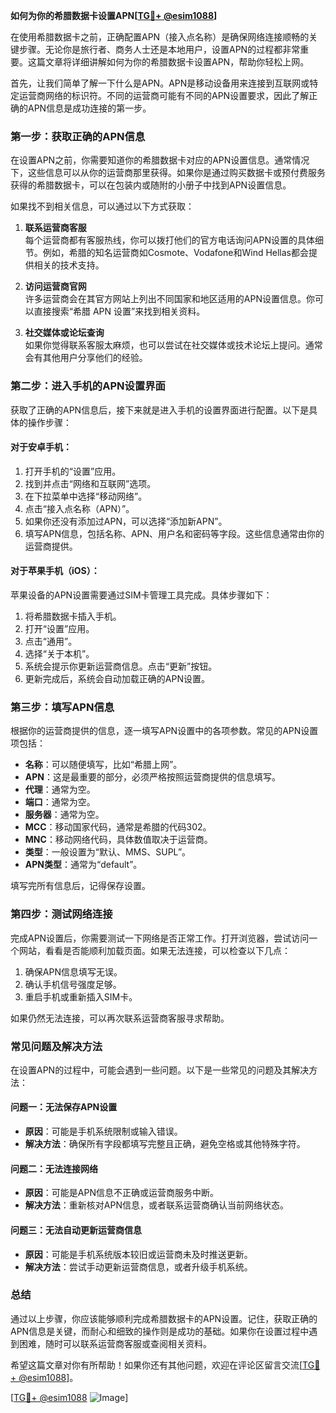 **如何为你的希腊数据卡设置APN[[TG💪+ @esim1088](https://t.me/s/esim1088)]**

在使用希腊数据卡之前，正确配置APN（接入点名称）是确保网络连接顺畅的关键步骤。无论你是旅行者、商务人士还是本地用户，设置APN的过程都非常重要。这篇文章将详细讲解如何为你的希腊数据卡设置APN，帮助你轻松上网。

首先，让我们简单了解一下什么是APN。APN是移动设备用来连接到互联网或特定运营商网络的标识符。不同的运营商可能有不同的APN设置要求，因此了解正确的APN信息是成功连接的第一步。

### **第一步：获取正确的APN信息**

在设置APN之前，你需要知道你的希腊数据卡对应的APN设置信息。通常情况下，这些信息可以从你的运营商那里获得。如果你是通过购买数据卡或预付费服务获得的希腊数据卡，可以在包装内或随附的小册子中找到APN设置信息。

如果找不到相关信息，可以通过以下方式获取：

1. **联系运营商客服**  
   每个运营商都有客服热线，你可以拨打他们的官方电话询问APN设置的具体细节。例如，希腊的知名运营商如Cosmote、Vodafone和Wind Hellas都会提供相关的技术支持。

2. **访问运营商官网**  
   许多运营商会在其官方网站上列出不同国家和地区适用的APN设置信息。你可以直接搜索“希腊 APN 设置”来找到相关资料。

3. **社交媒体或论坛查询**  
   如果你觉得联系客服太麻烦，也可以尝试在社交媒体或技术论坛上提问。通常会有其他用户分享他们的经验。

### **第二步：进入手机的APN设置界面**

获取了正确的APN信息后，接下来就是进入手机的设置界面进行配置。以下是具体的操作步骤：

#### **对于安卓手机：**
1. 打开手机的“设置”应用。
2. 找到并点击“网络和互联网”选项。
3. 在下拉菜单中选择“移动网络”。
4. 点击“接入点名称（APN）”。
5. 如果你还没有添加过APN，可以选择“添加新APN”。
6. 填写APN信息，包括名称、APN、用户名和密码等字段。这些信息通常由你的运营商提供。

#### **对于苹果手机（iOS）：**
苹果设备的APN设置需要通过SIM卡管理工具完成。具体步骤如下：
1. 将希腊数据卡插入手机。
2. 打开“设置”应用。
3. 点击“通用”。
4. 选择“关于本机”。
5. 系统会提示你更新运营商信息。点击“更新”按钮。
6. 更新完成后，系统会自动加载正确的APN设置。

### **第三步：填写APN信息**

根据你的运营商提供的信息，逐一填写APN设置中的各项参数。常见的APN设置项包括：

- **名称**：可以随便填写，比如“希腊上网”。
- **APN**：这是最重要的部分，必须严格按照运营商提供的信息填写。
- **代理**：通常为空。
- **端口**：通常为空。
- **服务器**：通常为空。
- **MCC**：移动国家代码，通常是希腊的代码302。
- **MNC**：移动网络代码，具体数值取决于运营商。
- **类型**：一般设置为“默认、MMS、SUPL”。
- **APN类型**：通常为“default”。

填写完所有信息后，记得保存设置。

### **第四步：测试网络连接**

完成APN设置后，你需要测试一下网络是否正常工作。打开浏览器，尝试访问一个网站，看看是否能顺利加载页面。如果无法连接，可以检查以下几点：

1. 确保APN信息填写无误。
2. 确认手机信号强度足够。
3. 重启手机或重新插入SIM卡。

如果仍然无法连接，可以再次联系运营商客服寻求帮助。

### **常见问题及解决方法**

在设置APN的过程中，可能会遇到一些问题。以下是一些常见的问题及其解决方法：

#### **问题一：无法保存APN设置**
- **原因**：可能是手机系统限制或输入错误。
- **解决方法**：确保所有字段都填写完整且正确，避免空格或其他特殊字符。

#### **问题二：无法连接网络**
- **原因**：可能是APN信息不正确或运营商服务中断。
- **解决方法**：重新核对APN信息，或者联系运营商确认当前网络状态。

#### **问题三：无法自动更新运营商信息**
- **原因**：可能是手机系统版本较旧或运营商未及时推送更新。
- **解决方法**：尝试手动更新运营商信息，或者升级手机系统。

### **总结**

通过以上步骤，你应该能够顺利完成希腊数据卡的APN设置。记住，获取正确的APN信息是关键，而耐心和细致的操作则是成功的基础。如果你在设置过程中遇到困难，随时可以联系运营商客服或查阅相关资料。

希望这篇文章对你有所帮助！如果你还有其他问题，欢迎在评论区留言交流[[TG💪+ @esim1088](https://t.me/s/esim1088)]。

[[TG💪+ @esim1088](https://t.me/s/esim1088) ![Image](https://i.postimg.cc/4NQfJmqS/Snipaste-2025-05-13-00-14-12.png)]